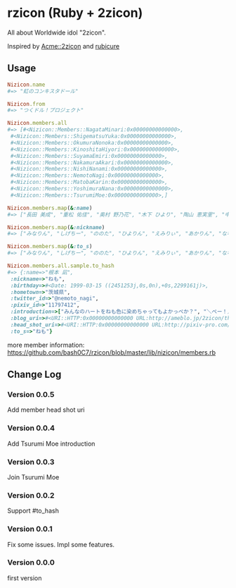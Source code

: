 # rzicon (Ruby + 2zicon)

All about Worldwide idol "2zicon".

Inspired by [Acme::2zicon](https://metacpan.org/source/CATATSUY/Acme-2zicon-0.1/) and [rubicure](https://github.com/sue445/rubicure)

## Usage

```ruby
Nizicon.name
#=> "虹のコンキスタドール"

Nizicon.from
#=> "つくドル！プロジェクト"

Nizicon.members.all
#=> [#<Nizicon::Members::NagataMinari:0x00000000000000>,
 #<Nizicon::Members::ShigematsuYuka:0x00000000000000>,
 #<Nizicon::Members::OkumuraNonoka:0x00000000000000>,
 #<Nizicon::Members::KinoshitaHiyori:0x00000000000000>,
 #<Nizicon::Members::SuyamaEmiri:0x00000000000000>,
 #<Nizicon::Members::NakamuraAkari:0x00000000000000>,
 #<Nizicon::Members::NishiNanami:0x00000000000000>,
 #<Nizicon::Members::NemotoNagi:0x00000000000000>,
 #<Nizicon::Members::MatobaKarin:0x00000000000000>,
 #<Nizicon::Members::YoshimuraNana:0x00000000000000>,
 #<Nizicon::Members::TsurumiMoe:0x00000000000000>,]

Nizicon.members.map(&:name)
#=> ["長田 美成", "重松 佑佳", "奥村 野乃花", "木下 ひより", "陶山 恵実里", "中村 朱里", "西 七海", "根本 凪", "的場 華鈴", "吉村 菜々", "鶴見 萌"]

Nizicon.members.map(&:nickname)
#=> ["みなりん", "しげちー", "ののた", "ひよりん", "えみりぃ", "あかりん", "ななぴ", "ねも", "かりんさま", "なぁな", "もえ"]

Nizicon.members.map(&:to_s)
#=> ["みなりん", "しげちー", "ののた", "ひよりん", "えみりぃ", "あかりん", "ななぴ", "ねも", "かりんさま", "ハム", "もえ"]

Nizicon.members.all.sample.to_hash
#=> {:name=>"根本 凪",
 :nickname=>"ねも",
 :birthday=>#<Date: 1999-03-15 ((2451253j,0s,0n),+0s,2299161j)>,
 :hometown=>"茨城県",
 :twitter_id=>"@nemoto_nagi",
 :pixiv_id=>"11797412",
 :introduction=>["みんなのハートをねも色に染めちゃってもよかっぺか？", "＼ぺー！／", "茨城県出身世間知らずの15歳。", "ねもこと根本 凪です。"],
 :blog_uri=>#<URI::HTTP:0x00000000000000 URL:http://ameblo.jp/2zicon/theme-10083290733.html>,
 :head_shot_uri=>#<URI::HTTP:0x00000000000000 URL:http://pixiv-pro.com/2zicon/wp-content/uploads/2014/07/nemoto-600x620.jpg>,
 :to_s=>"ねも"}
```

more member information: https://github.com/bash0C7/rzicon/blob/master/lib/nizicon/members.rb

## Change Log

### Version 0.0.5

Add member head shot uri

### Version 0.0.4

Add Tsurumi Moe introduction

### Version 0.0.3

Join Tsurumi Moe

### Version 0.0.2

Support <member>#to_hash

### Version 0.0.1

Fix some issues.
Impl some features.

### Version 0.0.0

first version
